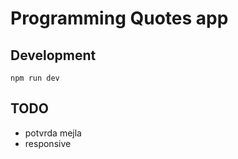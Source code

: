 # Programming Quotes app

## Development

```
npm run dev
```

## TODO

- potvrda mejla
- responsive
